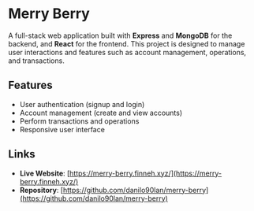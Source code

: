 # Merry Berry

A full-stack web application built with **Express** and **MongoDB** for the backend, and **React** for the frontend. This project is designed to manage user interactions and features such as account management, operations, and transactions.

## Features

- User authentication (signup and login)
- Account management (create and view accounts)
- Perform transactions and operations
- Responsive user interface

## Links

- **Live Website**: [https://merry-berry.finneh.xyz/](https://merry-berry.finneh.xyz/)
- **Repository**: [https://github.com/danilo90lan/merry-berry](https://github.com/danilo90lan/merry-berry)
